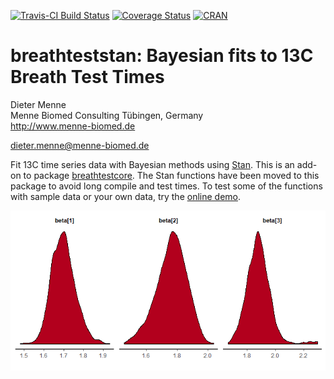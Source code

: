 [![Travis-CI Build Status](https://travis-ci.org/dmenne/breathteststan.svg?branch=master)](https://travis-ci.org/dmenne/breathteststan)
[![Coverage Status](https://coveralls.io/repos/github/dmenne/breathteststan/badge.svg?branch=master)](https://coveralls.io/github/dmenne/breathteststan?branch=master)
[![CRAN](https://cranlogs.r-pkg.org/badges/grand-total/breathteststan)](https://CRAN.R-project.org/package=breathteststan)

breathteststan: Bayesian fits to 13C Breath Test Times 
===========================================

Dieter Menne   
Menne Biomed Consulting Tübingen, Germany    
http://www.menne-biomed.de   

dieter.menne@menne-biomed.de 

Fit 13C time series data with Bayesian methods using [Stan](http://mc-stan.org/). 
This is an add-on to package [breathtestcore](https://github.com/dmenne/breathtestcore). The Stan functions have been moved to this package to avoid long compile and test times. To test some of the functions with sample data or your own data, try the [online demo](https://apps.menne-biomed.de/breathtestshiny).

![](tools/readme/README-01.png)
